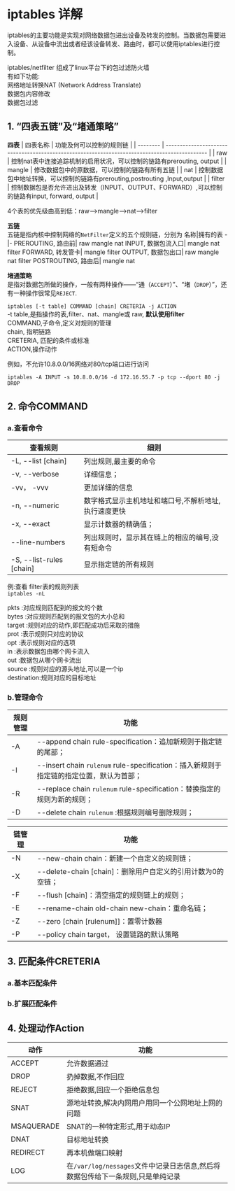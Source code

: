 # iptables 详解

iptables的主要功能是实现对网络数据包进出设备及转发的控制。当数据包需要进入设备、从设备中流出或者经该设备转发、路由时，都可以使用iptables进行控制。

iptables/netfilter 组成了linux平台下的包过滤防火墙  
有如下功能:  
网络地址转换NAT (Network Address Translate)  
数据包内容修改  
数据包过滤  


## 1. “四表五链”及“堵通策略”

**四表**
| 四表名称 | 功能及何可以控制的规则链                                                                      |
| -------- | --------------------------------------------------------------------------------------------- |
| raw      | 控制nat表中连接追踪机制的启用状况，可以控制的链路有prerouting, output                         |
| mangle   | 修改数据包中的原数据，可以控制的链路有所有五链                                                |
| nat      | 控制数据包中地址转换，可以控制的链路有prerouting,postrouting  ,Input,output                   |
| filter   | 控制数据包是否允许进出及转发（INPUT、OUTPUT、FORWARD）,可以控制的链路有input, forward, output |

4个表的优先级由高到低：raw-->mangle-->nat-->filter


**五链**  
五链是指内核中控制网络的`NetFilter`定义的五个规则链，分别为
名称|拥有的表
-|-
PREROUTING, 路由前| raw mangle nat
INPUT, 数据包流入口| mangle nat filter
FORWARD, 转发管卡| mangle filter 
OUTPUT, 数据包出口| raw mangle nat filter
POSTROUTING, 路由后| mangle nat

**堵通策略**  
是指对数据包所做的操作，一般有两种操作——“通（`ACCEPT`）”、“堵（`DROP`）”，还有一种操作很常见`REJECT`.

`iptables [-t table] COMMAND [chain] CRETERIA -j ACTION`  
-t table,是指操作的表,filter、nat、mangle或  raw, **默认使用filter**  
COMMAND,子命令,定义对规则的管理  
chain, 指明链路  
CRETERIA, 匹配的条件或标准  
ACTION,操作动作  

例如，不允许10.8.0.0/16网络对80/tcp端口进行访问

`iptables -A INPUT -s 10.8.0.0/16 -d 172.16.55.7 -p tcp --dport 80 -j DROP`

## 2. 命令COMMAND 

### a.查看命令  

| 查看规则                 | 细则                                   |
| ------------------------ | -------------------------------------- |
| -L, --list [chain]       | 列出规则,最主要的命令                             |
| -v, --verbose            | 详细信息；                             |
| -vv， -vvv               | 更加详细的信息                         |
| -n, --numeric            | 数字格式显示主机地址和端口号,不解析地址,执行速度更快         |
| -x, --exact              | 显示计数器的精确值；                   |
| --line-numbers           | 列出规则时，显示其在链上的相应的编号,没有短命令 |
| -S, --list-rules [chain] | 显示指定链的所有规则                 |

例:查看 filter表的规则列表  
`iptables -nL`

pkts    :对应规则匹配到的报文的个数  
bytes   :对应规则匹配到的报文包的大小总和  
target  :规则对应的动作,即匹配成功后采取的措施  
prot    :表示规则只对应的协议  
opt     :表示规则对应的选项  
in      :表示数据包由哪个网卡流入  
out     :数据包从哪个网卡流出  
source  :规则对应的源头地址,可以是一个ip  
destination:规则对应的目标地址  

### b.管理命令

| 规则管理 | 功能                                                                                    |
| -------- | --------------------------------------------------------------------------------------- |
| -A       | --append chain rule-specification：追加新规则于指定链的尾部；                           |
| -I       | --insert chain `rulenum` rule-specification：插入新规则于指定链的指定位置，默认为首部； |
| -R       | --replace chain `rulenum` rule-specification：替换指定的规则为新的规则；                  |
| -D       | --delete chain `rulenum` :根据规则编号删除规则；                                          |

| 链管理 | 功能                                                        |
| ------ | ----------------------------------------------------------- |
| -N     | --new-chain chain：新建一个自定义的规则链；                 |
| -X     | --delete-chain [chain]：删除用户自定义的引用计数为0的空链； |
| -F     | --flush [chain]：清空指定的规则链上的规则；                 |
| -E     | --rename-chain old-chain new-chain：重命名链；              |
| -Z     | --zero [chain [rulenum]]：置零计数器                        |
| -P     | --policy chain target， 设置链路的默认策略                  |

## 3. 匹配条件CRETERIA

### a.基本匹配条件

### b.扩展匹配条件


## 4. 处理动作Action

| 动作       | 功能                                                                            |
| ---------- | ------------------------------------------------------------------------------- |
| ACCEPT     | 允许数据通过                                                                    |
| DROP       | 扔掉数据,不作回应                                                               |
| REJECT     | 拒绝数据,回应一个拒绝信息包                                                     |
| SNAT       | 源地址转换,解决内网用户用同一个公网地址上网的问题                               |
| MSAQUERADE | SNAT的一种特定形式,用于动态IP                                                   |
| DNAT       | 目标地址转换                                                                    |
| REDIRECT   | 再本机做端口映射                                                                |
| LOG        | 在`/var/log/nessages`文件中记录日志信息,然后将数据包传给下一条规则,只是单纯记录 |